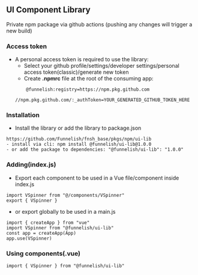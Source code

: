 ## UI Component Library

Private npm package via github actions (pushing any changes will trigger a new build)

### Access token
- A personal access token is required to use the library:
    - Select your github profile/settings/developer settings/personal access token(classic)/generate new token
    - Create **.npmrc** file at the root of the consuming app: 
    ```
        @funnelish:registry=https://npm.pkg.github.com
        //npm.pkg.github.com/:_authToken=YOUR_GENERATED_GITHUB_TOKEN_HERE
    ```
### Installation
- Install the library or add the library to package.json
```
https://github.com/Funnelish/fnsh_base/pkgs/npm/ui-lib
- install via cli: npm install @funnelish/ui-lib@1.0.0
- or add the package to dependencies: "@funnelish/ui-lib": "1.0.0"
```
### Adding(index.js)
- Export each component to be used in a Vue file/component inside index.js
```
import VSpinner from "@/components/VSpinner"
export { VSpinner }
```
- or export globally to be used in a main.js
```
import { createApp } from "vue"
import VSpinner from "@funnelish/ui-lib"
const app = createApp(App)
app.use(VSpinner)
```
### Using components(.vue)
```
import { VSpinner } from "@funnelish/ui-lib"
```